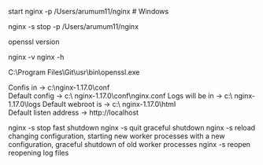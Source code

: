 
start nginx -p /Users/arumum11/nginx # Windows

nginx -s stop -p /Users/arumum11/nginx

openssl version

nginx -v
nginx -h

C:\Program Files\Git\usr\bin\openssl.exe

Confis in -> c:\nginx-1.17.0\conf\
Default config -> c:\ nginx-1.17.0\conf\nginx.conf
Logs will be in -> c:\ nginx-1.17.0\logs
Default webroot is -> c:\ nginx-1.17.0\html\
Default listen address -> http://localhost

nginx -s stop	fast shutdown
nginx -s quit	graceful shutdown
nginx -s reload	changing configuration, starting new worker processes with a new configuration, graceful shutdown of old worker processes
nginx -s reopen	reopening log files


